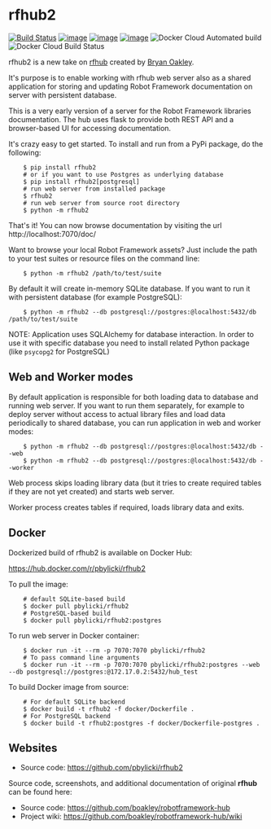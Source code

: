 # rfhub2

[![Build Status](https://travis-ci.org/pbylicki/rfhub2.svg?branch=master)](https://travis-ci.org/pbylicki/rfhub2)
[![image](https://img.shields.io/pypi/v/rfhub2.svg)](https://pypi.org/project/rfhub2/)
[![image](https://img.shields.io/pypi/pyversions/rfhub2.svg)](https://pypi.org/project/rfhub2/)
[![image](https://img.shields.io/pypi/wheel/rfhub2.svg)](https://pypi.org/project/rfhub2/)
![Docker Cloud Automated build](https://img.shields.io/docker/cloud/automated/pbylicki/rfhub2.svg)
![Docker Cloud Build Status](https://img.shields.io/docker/cloud/build/pbylicki/rfhub2.svg)

rfhub2 is a new take on [rfhub](https://github.com/boakley/robotframework-hub) 
created by [Bryan Oakley](https://github.com/boakley).

It's purpose is to enable working with rfhub web server also as a shared application
for storing and updating Robot Framework documentation on server with persistent database.

This is a very early version of a server for the Robot Framework
libraries documentation. The hub uses flask to provide both REST API
and a browser-based UI for accessing documentation. 

It's crazy easy to get started. To install and run from a PyPi
package, do the following:

```
    $ pip install rfhub2
    # or if you want to use Postgres as underlying database
    $ pip install rfhub2[postgresql]
    # run web server from installed package
    $ rfhub2
    # run web server from source root directory
    $ python -m rfhub2
``` 

That's it! You can now browse documentation by visiting the url
http://localhost:7070/doc/

Want to browse your local Robot Framework assets? Just include
the path to your test suites or resource files on the command
line:

```
    $ python -m rfhub2 /path/to/test/suite
```
By default it will create in-memory SQLite database. 
If you want to run it with persistent database (for example PostgreSQL):

```
    $ python -m rfhub2 --db postgresql://postgres:@localhost:5432/db /path/to/test/suite
```

NOTE: Application uses SQLAlchemy for database interaction. 
In order to use it with specific database you need to install related Python package
(like `psycopg2` for PostgreSQL)

## Web and Worker modes
By default application is responsible for both loading data to database and running web server.
If you want to run them separately, for example to deploy server without access to actual library files
and load data periodically to shared database, you can run application in web and worker modes:

```
    $ python -m rfhub2 --db postgresql://postgres:@localhost:5432/db --web
    $ python -m rfhub2 --db postgresql://postgres:@localhost:5432/db --worker
```
Web process skips loading library data (but it tries to create required tables if they are not yet created) 
and starts web server.

Worker process creates tables if required, loads library data and exits.

## Docker

Dockerized build of rfhub2 is available on Docker Hub:

https://hub.docker.com/r/pbylicki/rfhub2

To pull the image:

```
    # default SQLite-based build
    $ docker pull pbylicki/rfhub2
    # PostgreSQL-based build
    $ docker pull pbylicki/rfhub2:postgres
```

To run web server in Docker container:

```
    $ docker run -it --rm -p 7070:7070 pbylicki/rfhub2
    # To pass command line arguments
    $ docker run -it --rm -p 7070:7070 pbylicki/rfhub2:postgres --web --db postgresql://postgres:@172.17.0.2:5432/hub_test
```

To build Docker image from source:

```
    # For default SQLite backend
    $ docker build -t rfhub2 -f docker/Dockerfile .
    # For PostgreSQL backend
    $ docker build -t rfhub2:postgres -f docker/Dockerfile-postgres .
```

## Websites

 * Source code: https://github.com/pbylicki/rfhub2

Source code, screenshots, and additional documentation of original **rfhub** can be found here:

 * Source code: https://github.com/boakley/robotframework-hub
 * Project wiki: https://github.com/boakley/robotframework-hub/wiki
